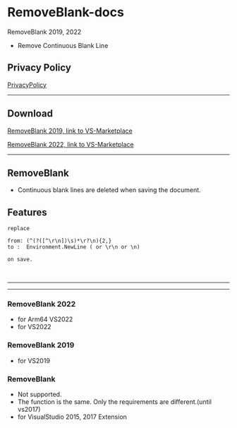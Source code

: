 # RemoveBlank-docs

RemoveBlank 2019, 2022

- Remove Continuous Blank Line

## Privacy Policy

[PrivacyPolicy](./privacypolicy.md)

---

## Download 


[RemoveBlank 2019, link to VS-Marketplace](https://marketplace.visualstudio.com/items?itemName=ChisatoK.RemoveBlank2)

[RemoveBlank 2022, link to VS-Marketplace](https://marketplace.visualstudio.com/items?itemName=ChisatoK.RemoveBlank3)


---

## RemoveBlank

- Continuous blank lines are deleted when saving the document.


## Features 
```
replace

from: (^(?([^\r\n])\s)*\r?\n){2,}
to :  Environment.NewLine ( or \r\n or \n)

on save.
```

<br>

---

---

### RemoveBlank 2022

- for Arm64 VS2022
- for VS2022

### RemoveBlank 2019

- for VS2019

### RemoveBlank

- Not supported.
- The function is the same. Only the requirements are different.(until vs2017)
- for VisualStudio 2015, 2017 Extension





